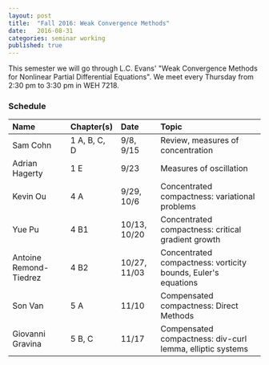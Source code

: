 ```yaml
---
layout: post
title:  "Fall 2016: Weak Convergence Methods"
date:   2016-08-31
categories: seminar working
published: true
---
```


This semester we will go through L.C. Evans' "Weak Convergence Methods for Nonlinear Partial Differential Equations". We meet every Thursday from 2:30 pm to 3:30 pm in WEH 7218.

### Schedule

| Name                   | Chapter(s)     | Date                  | Topic                                                         |
|:-----------------------|:-------------  |:----------------------|:--------------------------------------------------------------|
| Sam Cohn               | 1 A, B, C, D   | 9/8, 9/15             | Review, measures of concentration                             |
| Adrian Hagerty         | 1 E            | 9/23                  | Measures of oscillation                                       |
| Kevin Ou               | 4 A            | 9/29, 10/6            | Concentrated compactness: variational problems                |
| Yue Pu                 | 4 B1           | 10/13, 10/20          | Concentrated compactness: critical gradient growth            |
| Antoine Remond-Tiedrez | 4 B2           |  10/27, 11/03         | Concentrated compactness: vorticity bounds, Euler's equations |
| Son Van                | 5 A            |  11/10                 | Compensated compactness: Direct Methods                       |
| Giovanni Gravina       | 5 B, C         |  11/17                 | Compensated compactness: div-curl lemma, elliptic systems     |
